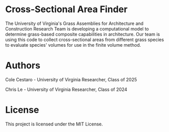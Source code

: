 # Cross-Sectional Area Finder
The University of Virginia's Grass Assemblies for Architecture and Construction Research Team is developing a computational model to determine grass-based composite capabilities in architecture. Our team is using this code to collect cross-sectional areas from different grass species to evaluate species' volumes for use in the finite volume method.

# Authors
Cole Cestaro - University of Virginia Researcher, Class of 2025

Chris Le - University of Virginia Researcher, Class of 2024

# License
This project is licensed under the MIT License.
